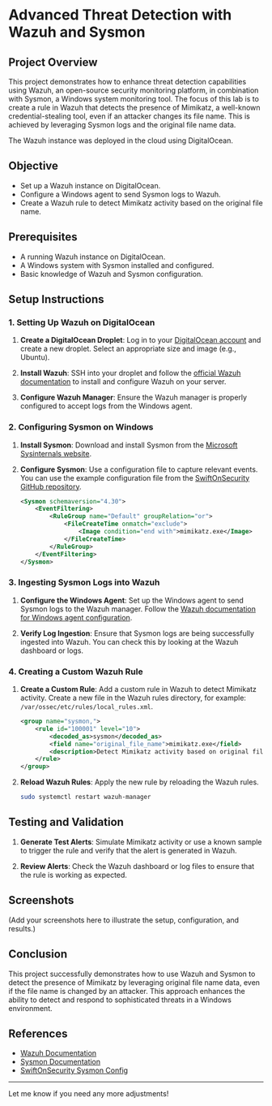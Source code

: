 # **Advanced Threat Detection with Wazuh and Sysmon**

## **Project Overview**

This project demonstrates how to enhance threat detection capabilities using Wazuh, an open-source security monitoring platform, in combination with Sysmon, a Windows system monitoring tool. The focus of this lab is to create a rule in Wazuh that detects the presence of Mimikatz, a well-known credential-stealing tool, even if an attacker changes its file name. This is achieved by leveraging Sysmon logs and the original file name data.

The Wazuh instance was deployed in the cloud using DigitalOcean.

## **Objective**

- Set up a Wazuh instance on DigitalOcean.
- Configure a Windows agent to send Sysmon logs to Wazuh.
- Create a Wazuh rule to detect Mimikatz activity based on the original file name.

## **Prerequisites**

- A running Wazuh instance on DigitalOcean.
- A Windows system with Sysmon installed and configured.
- Basic knowledge of Wazuh and Sysmon configuration.

## **Setup Instructions**

### **1. Setting Up Wazuh on DigitalOcean**

1. **Create a DigitalOcean Droplet**: Log in to your [DigitalOcean account](https://www.digitalocean.com/) and create a new droplet. Select an appropriate size and image (e.g., Ubuntu).

2. **Install Wazuh**: SSH into your droplet and follow the [official Wazuh documentation](https://documentation.wazuh.com/current/installation-guide/) to install and configure Wazuh on your server.

3. **Configure Wazuh Manager**: Ensure the Wazuh manager is properly configured to accept logs from the Windows agent.

### **2. Configuring Sysmon on Windows**

1. **Install Sysmon**: Download and install Sysmon from the [Microsoft Sysinternals website](https://docs.microsoft.com/en-us/sysinternals/downloads/sysmon).
   
2. **Configure Sysmon**: Use a configuration file to capture relevant events. You can use the example configuration file from the [SwiftOnSecurity GitHub repository](https://github.com/SwiftOnSecurity/sysmon-config).

   ```xml
   <Sysmon schemaversion="4.30">
       <EventFiltering>
           <RuleGroup name="Default" groupRelation="or">
               <FileCreateTime onmatch="exclude">
                   <Image condition="end with">mimikatz.exe</Image>
               </FileCreateTime>
           </RuleGroup>
       </EventFiltering>
   </Sysmon>
   ```

### **3. Ingesting Sysmon Logs into Wazuh**

1. **Configure the Windows Agent**: Set up the Windows agent to send Sysmon logs to the Wazuh manager. Follow the [Wazuh documentation for Windows agent configuration](https://documentation.wazuh.com/current/installation-guide/windows/windows-agent.html).

2. **Verify Log Ingestion**: Ensure that Sysmon logs are being successfully ingested into Wazuh. You can check this by looking at the Wazuh dashboard or logs.

### **4. Creating a Custom Wazuh Rule**

1. **Create a Custom Rule**: Add a custom rule in Wazuh to detect Mimikatz activity. Create a new file in the Wazuh rules directory, for example: `/var/ossec/etc/rules/local_rules.xml`.

   ```xml
   <group name="sysmon,">
       <rule id="100001" level="10">
           <decoded_as>sysmon</decoded_as>
           <field name="original_file_name">mimikatz.exe</field>
           <description>Detect Mimikatz activity based on original file name</description>
       </rule>
   </group>
   ```

2. **Reload Wazuh Rules**: Apply the new rule by reloading the Wazuh rules.

   ```bash
   sudo systemctl restart wazuh-manager
   ```

## **Testing and Validation**

1. **Generate Test Alerts**: Simulate Mimikatz activity or use a known sample to trigger the rule and verify that the alert is generated in Wazuh.

2. **Review Alerts**: Check the Wazuh dashboard or log files to ensure that the rule is working as expected.

## **Screenshots**

(Add your screenshots here to illustrate the setup, configuration, and results.)

## **Conclusion**

This project successfully demonstrates how to use Wazuh and Sysmon to detect the presence of Mimikatz by leveraging original file name data, even if the file name is changed by an attacker. This approach enhances the ability to detect and respond to sophisticated threats in a Windows environment.

## **References**

- [Wazuh Documentation](https://documentation.wazuh.com/current/)
- [Sysmon Documentation](https://docs.microsoft.com/en-us/sysinternals/downloads/sysmon)
- [SwiftOnSecurity Sysmon Config](https://github.com/SwiftOnSecurity/sysmon-config)

---

Let me know if you need any more adjustments!
